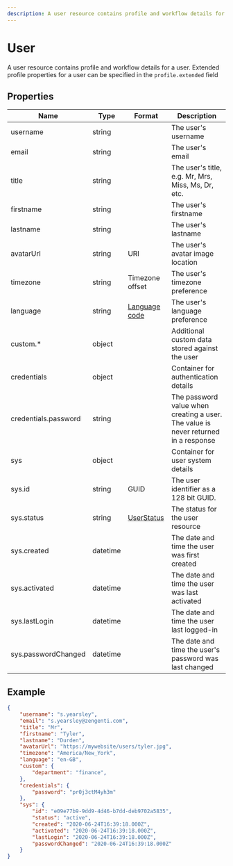 ```yaml
---
description: A user resource contains profile and workflow details for a user.
---
```

# User

A user resource contains profile and workflow details for a user. Extended profile properties for a user can be specified in the `profile.extended` field

## Properties

| Name                 | Type     | Format                              | Description                                                                           |
|----------------------|----------|-------------------------------------|---------------------------------------------------------------------------------------|
| username             | string   |                                     | The user's username                                                                   |
| email                | string   |                                     | The user's email                                                                      |
| title                | string   |                                     | The user's title, e.g. Mr, Mrs, Miss, Ms, Dr, etc.                                    |
| firstname            | string   |                                     | The user's firstname                                                                  |
| lastname             | string   |                                     | The user's lastname                                                                   |
| avatarUrl            | string   | URI                                 | The user's avatar image location                                                      |
| timezone             | string   | Timezone offset                     | The user's timezone preference                                                        |
| language             | string   | [Language code](/localization.md)   | The user's language preference                                                        |
| custom.*             | object   |                                     | Additional custom data stored against the user                                        |
| credentials          | object   |                                     | Container for authentication details                                                  |
| credentials.password | string   |                                     | The password value when creating a user.<br>The value is never returned in a response |
| sys                  | object   |                                     | Container for user system details                                                     |
| sys.id               | string   | GUID                                | The user identifier as a 128 bit GUID.                                                |
| sys.status           | string   | [UserStatus](/model/user-status.md) | The status for the user resource                                                      |
| sys.created          | datetime |                                     | The date and time the user was first created                                          |
| sys.activated        | datetime |                                     | The date and time the user was last activated                                         |
| sys.lastLogin        | datetime |                                     | The date and time the user last logged-in                                             |
| sys.passwordChanged  | datetime |                                     | The date and time the user's password was last changed                                |



## Example

```json
{
    "username": "s.yearsley",
    "email": "s.yearsley@zengenti.com",
    "title": "Mr",
    "firstname": "Tyler",
    "lastname": "Durden",
    "avatarUrl": "https://mywebsite/users/tyler.jpg",
    "timezone": "America/New_York",
    "language": "en-GB",
    "custom": {
        "department": "finance",
    },
    "credentials": {
        "password": "pr0j3ctM4yh3m"
    },
    "sys": {
        "id": "e09e77b9-9dd9-4d46-b7dd-deb9702a5835",
        "status": "active",
        "created": "2020-06-24T16:39:18.000Z",
        "activated": "2020-06-24T16:39:18.000Z",
        "lastLogin": "2020-06-24T16:39:18.000Z",
        "passwordChanged": "2020-06-24T16:39:18.000Z"
    }
}
```